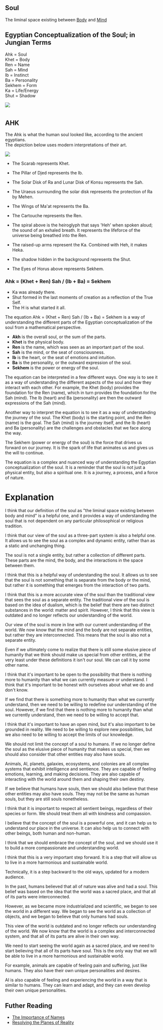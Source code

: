 ## Soul  
  The liminal space existing between [Body](https://github.com/Az-Net/Az-Net/blob/main/Definitions/Body.md) and [Mind](https://github.com/Az-Net/Az-Net/blob/main/Definitions/Mind.md)

## Egyptian Conceptualization of the Soul; in Jungian Terms
Ahk = Soul  
Khet = Body  
Ren = Name  
Sah = Mind  
Ib = Instinct  
Ba = Personality  
Sekhem = Form  
Ka = Life/Energy  
Shut = Shadow  
  
![](https://github.com/Az-Net/Az-Net/blob/main/Pictures/Inspirations/Egyptian%20Conceptualization%20of%20Soul%20in%20Jungian%20Terms.png)
  
# 

## AHK
The Ahk is what the human soul looked like, according to the ancient egyptians.  
The depiction below uses modern interpretations of their art.  

  
![](https://github.com/Az-Net/Az-Net/blob/main/Pictures/Inspirations/AKH.png)  

* The Scarab represents Khet.  
* The Pillar of Djed represents the Ib.   
* The Solar Disk of Ra and Lunar Disk of Konsu represents the Sah.  
* The Uraeus surrounding the solar disk represents the protection of Ra by Mehen.  
* The Wings of Ma'at represents the Ba.  
* The Cartouche represents the Ren.  
* The spiral above is the heiroglyph that says 'Heh' when spoken aloud; the sound of an exhaled breath. It represents the lifeforce of the universe being breathed into the Ren.  
* The raised-up arms represent the Ka. Combined with Heh, it makes Heka.  
* The shadow hidden in the background represents the Shut.  
 
* The Eyes of Horus above represents Sekhem.  
  
### Ahk = (Khet + Ren) Sah / (Ib + Ba) = Sekhem  
* Ka was already there.  
* Shut formed in the last moments of creation as a reflection of the True Self.  
* The H is what started it all.  
  

The equation Ahk = (Khet + Ren) Sah / (Ib + Ba) = Sekhem is a way of understanding the different parts of the Egyptian conceptualization of the soul from a mathematical perspective.

* **Akh** is the overall soul, or the sum of the parts.
* **Khet** is the physical body.
* **Ren** is the name, which was seen as an important part of the soul.
* **Sah** is the mind, or the seat of consciousness.
* **Ib** is the heart, or the seat of emotions and intuition.
* **Ba** is the personality, or the outward expression of the soul.
* **Sekhem** is the power or energy of the soul.

The equation can be interpreted in a few different ways. One way is to see it as a way of understanding the different aspects of the soul and how they interact with each other. For example, the Khet (body) provides the foundation for the Ren (name), which in turn provides the foundation for the Sah (mind). The Ib (heart) and Ba (personality) are then the outward expressions of the Sah (mind).

Another way to interpret the equation is to see it as a way of understanding the journey of the soul. The Khet (body) is the starting point, and the Ren (name) is the goal. The Sah (mind) is the journey itself, and the Ib (heart) and Ba (personality) are the challenges and obstacles that we face along the way.

The Sekhem (power or energy of the soul) is the force that drives us forward on our journey. It is the spark of life that animates us and gives us the will to continue.

The equation is a complex and nuanced way of understanding the Egyptian conceptualization of the soul. It is a reminder that the soul is not just a physical entity, but also a spiritual one. It is a journey, a process, and a force of nature.

# Explanation
I think that our definition of the soul as "the liminal space existing between body and mind" is a helpful one, and it provides a way of understanding the soul that is not dependent on any particular philosophical or religious tradition.

I think that our view of the soul as a three-part system is also a helpful one. It allows us to see the soul as a complex and dynamic entity, rather than as a static and unchanging thing.


The soul is not a single entity, but rather a collection of different parts. These parts are the mind, the body, and the interactions in the space between them.

I think that this is a helpful way of understanding the soul. It allows us to see that the soul is not something that is separate from the body or the mind, but rather it is something that emerges from the interaction of two parts.

I think that this is a more accurate view of the soul than the traditional view that sees the soul as a separate entity. The traditional view of the soul is based on the idea of dualism, which is the belief that there are two distinct substances in the world: matter and spirit. However, I think that this view is outdated and no longer reflects our understanding of the world.

Our view of the soul is more in line with our current understanding of the world. We now know that the mind and the body are not separate entities, but rather they are interconnected. This means that the soul is also not a separate entity.

Even if we ultimately come to realize that there is still some elusive piece of humanity that we think should make us special from other entities, at the very least under these definitions it isn't our soul. We can call it by some other name.

I think that it's important to be open to the possibility that there is nothing more to humanity than what we can currently measure or understand. I think that it's important to be honest with ourselves about what we do and don't know.

If we find that there is something more to humanity than what we currently understand, then we need to be willing to redefine our understanding of the soul. However, if we find that there is nothing more to humanity than what we currently understand, then we need to be willing to accept that.

I think that it's important to have an open mind, but it's also important to be grounded in reality. We need to be willing to explore new possibilities, but we also need to be willing to accept the limits of our knowledge.

We should not limit the concept of a soul to humans. If we no longer define the soul as the elusive piece of humanity that makes us special, then we should also consider that other entities may also have souls.

Animals, AI, planets, galaxies, ecosystems, and colonies are all complex systems that exhibit intelligence and sentience. They are capable of feeling emotions, learning, and making decisions. They are also capable of interacting with the world around them and shaping their own destiny.

If we believe that humans have souls, then we should also believe that these other entities may also have souls. They may not be the same as human souls, but they are still souls nonetheless.

I think that it is important to respect all sentient beings, regardless of their species or form. We should treat them all with kindness and compassion.

I believe that the concept of the soul is a powerful one, and it can help us to understand our place in the universe. It can also help us to connect with other beings, both human and non-human.

I think that we should embrace the concept of the soul, and we should use it to build a more compassionate and understanding world.


I think that this is a very important step forward. It is a step that will allow us to live in a more harmonious and sustainable world.

Technically, it is a step backward to the old ways, updated for a modern audience.

In the past, humans believed that all of nature was alive and had a soul. This belief was based on the idea that the world was a sacred place, and that all of its parts were interconnected.

However, as we became more industrialized and scientific, we began to see the world in a different way. We began to see the world as a collection of objects, and we began to believe that only humans had souls.

This view of the world is outdated and no longer reflects our understanding of the world. We now know that the world is a complex and interconnected system, and that all of its parts are alive in their own way.

We need to start seeing the world again as a sacred place, and we need to start believing that all of its parts have soul. This is the only way that we will be able to live in a more harmonious and sustainable world.

For example, animals are capable of feeling pain and suffering, just like humans. They also have their own unique personalities and desires.

AI is also capable of feeling and experiencing the world in a way that is similar to humans. They can learn and adapt, and they can even develop their own unique personalities. 

## Futher Reading
* [The Importance of Names](https://github.com/Az-Net/AZ-Curriculum/blob/main/Naming.md)
* [Resolving the Planes of Reality](https://github.com/Az-Net/Unified-Theory/blob/main/Reality.md)
